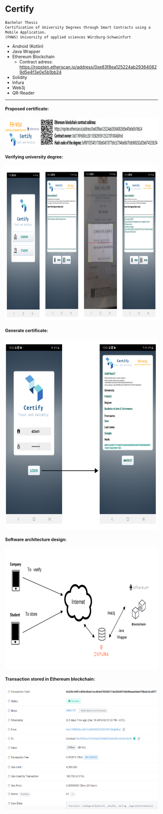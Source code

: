 # Certify
    Bachelor Thesis
    Certification of University Degrees through Smart Contracts using a Mobile Application.
    (FHWS) University of applied sciences Würzburg-Schweinfurt 
* Android (Kotlin)
* Java Wrapper
* Ethereum Blockchain
  * Contract adress: https://ropsten.etherscan.io/address/0xe83f8ea125224ab293640829d5e4f3e0e5b1bb24
* Solidity
* Infura
* Web3j
* QR-Reader
____________


#### Proposed certificate:
<img src="https://github.com/Tuv01/Certify/blob/master/proposed_certificate.png" width="1107" height="100">

#### Verifying university degree:
<img src="https://github.com/Tuv01/Certify/blob/master/verifying_degree.png" width="1024" height="512">

#### Generate certificate:
<img src="https://github.com/Tuv01/Certify/blob/master/generate_certificate.png" width="738" height="628">

#### Software architecture design:
<img src="https://github.com/Tuv01/Certify/blob/master/software_architecture_design.png" width="788" height="400">

#### Transaction stored in Ethereum blockchain:
<img src="https://github.com/Tuv01/Certify/blob/master/transaction.png" width="788" height="400">
